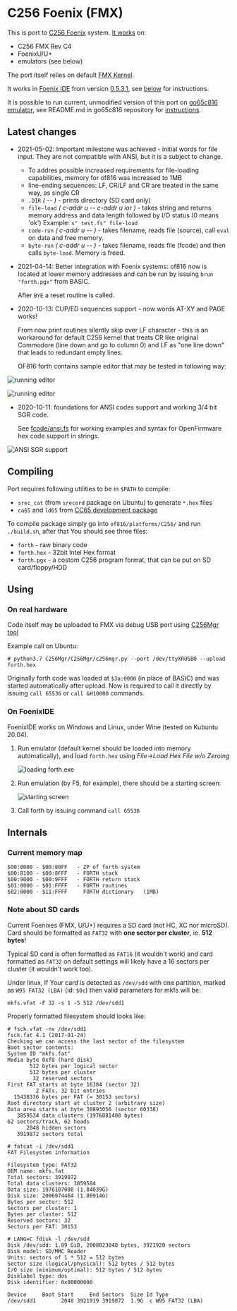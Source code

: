 # C256 Foenix (FMX)

This is port to [C256 Foenix](https://c256foenix.com/) system. [It works](https://www.youtube.com/watch?v=fsYlth-gQSA&feature=youtu.be)
on:
* C256 FMX Rev C4
* FoenixU/U+
* emulators (see below)

The port itself relies on default [FMX Kernel](https://github.com/Trinity-11/Kernel_FMX/).

It works in [Foenix IDE](https://github.com/Trinity-11/FoenixIDE) from
version [0.5.3.1](https://github.com/Trinity-11/FoenixIDE/releases), 
see [below](#on-foenixide) for instructions. 

It is possible to run current, unmodified version of this port on 
[go65c816 emulator](https://github.com/aniou/go65c816), see README.md
in go65c816 repository for [instructions](https://github.com/aniou/go65c816#running-forth).

## Latest changes

* 2021-05-02: Important milestone was achieved - initial words for file
  input. They are not compatible with ANSI, but it is a subject to change.

    * To addres possible increased requirements for file-loading capabilities, 
      memory for of816 was increased to 1MB
    * line-ending sequences: LF, CR/LF and CR are treated in the same way,
      as single CR
    * ``.DIR`` *( -- )* - prints directory (SD card only)
    * ``file-load`` *( c-addr u -- c-addr u ior )* - takes string and returns
      memory address and data length followed by I/O status (0 means 'ok')
      Example: ``s" test.fs" file-load``
    * ``code-run`` *( c-addr u -- )* - takes filename, reads file (source), call
      ``eval`` on data and free memory.
    * ``byte-run`` *( c-addr u -- )* - takes filename, reads file (fcode) and
      then calls ``byte-load``. Memory is freed.

* 2021-04-14: Better integration with Foenix systems: of816 now is located
  at lower memory addresses and can be run by issuing ``brun "forth.pgx"``
  from BASIC.

  After ``BYE`` a reset routine is called.

* 2020-10-13: CUP/ED sequences support - now words AT-XY and PAGE works!

  From now print routines silently skip over LF character - this is an
  workaround for default C256 kernel that treats CR like original Commodore 
  (line down and go to column 0) and LF as "one line down" that leads 
  to redundant empty lines. 
  
  OF816 forth contains sample editor that may be tested in following way:
  
 ![running editor](doc/editor-ide-1.png)  
  
 ![running editor](doc/editor-ide-2.png)  

* 2020-10-11: foundations for ANSI codes support and working 3/4 bit SGR code.

  See [fcode/ansi.fs](fcode/ansi.fs) for working examples and syntax for 
  OpenFirmware hex code support in strings.

![ANSI SGR support](doc/ansi-colors-ide-1.png)


## Compiling

Port requires following utilities to be in `$PATH` to compile:

* `srec_cat` (from `srecord` package on Ubuntu) to generate `*.hex` files
* `ca65` and `ld65` from [CC65 development package](https://cc65.github.io/)

To compile package simply go into `of816/platforms/C256/` and run `./build.sh`,
after that You should see three files:

* `forth` - raw binary code
* `forth.hex` - 32bit Intel Hex format
* `forth.pgx` - a costom C256 program format, that can be put on SD card/floppy/HDD

## Using

### On real hardware

Code itself may be uploaded to FMX via debug USB port using
[C256Mgr tool](https://github.com/pweingar/C256Mgr)

Example call on Ubuntu:
```code
# python3.7 C256Mgr/C256Mgr/c256mgr.py --port /dev/ttyXRUSB0 --upload forth.hex
```

Originally forth code was loaded at ``$3a:0000`` (in place of BASIC) and
was started automatically after upload. Now is required to call it directly
by issuing ``call 65536`` or ``call &H10000`` commands.

### On FoenixIDE 

FoenixIDE works on Windows and Linux, under Wine (tested on Kubuntu 20.04).

1. Run emulator (default kernel should be loaded into memory automatically),
   and load ```forth.hex``` using *File->Load Hex File w/o Zeroing*
   
   ![loading forth.exe](doc/foenixide-1.png)
   
2. Run emulation (by F5, for example), there should be a starting screen:

   ![starting screen](doc/foenixide-2.png)

3. Call forth by issuing command ``call 65536``

## Internals 

### Current memory map

```
$00:8000 - $00:80FF   - ZP of forth system 
$00:8100 - $00:8FFF   - FORTH stack
$00:9000 - $00:9FFF   - FORTH return stack
$01:0000 - $01:FFFF   - FORTH routines
$02:0000 - $11:FFFF     FORTH dictionary   (1MB)
```

### Note about SD cards

Current Foenixes (FMX, U/U+) requires a SD card (not HC, XC nor microSD).
Card should be formatted as ``FAT32`` with **one sector per cluster**, ie.
**512 bytes**!

Typical SD card is often formatted as ``FAT16`` (it wouldn't work) and
card formatted as ``FAT32`` on default settings will likely have a 16 
sectors per cluster (it wouldn't work too).

Under linux, If Your card is detected as ``/dev/sdd`` with one partition,
marked as ``W95 FAT32 (LBA)`` (id: ``$0c``) then valid parameters for mkfs 
will be:

```
mkfs.vfat -F 32 -s 1 -S 512 /dev/sdd1
```

Properly formatted filesystem should looks like:

```
# fsck.vfat -nv /dev/sdd1
fsck.fat 4.1 (2017-01-24)
Checking we can access the last sector of the filesystem
Boot sector contents:
System ID "mkfs.fat"
Media byte 0xf8 (hard disk)
       512 bytes per logical sector
       512 bytes per cluster
        32 reserved sectors
First FAT starts at byte 16384 (sector 32)
         2 FATs, 32 bit entries
  15438336 bytes per FAT (= 30153 sectors)
Root directory start at cluster 2 (arbitrary size)
Data area starts at byte 30893056 (sector 60338)
   3859534 data clusters (1976081408 bytes)
62 sectors/track, 62 heads
      2048 hidden sectors
   3919872 sectors total
```

```
# fatcat -i /dev/sdd1
FAT Filesystem information

Filesystem type: FAT32
OEM name: mkfs.fat
Total sectors: 3919872
Total data clusters: 3859584
Data size: 1976107008 (1.84039G)
Disk size: 2006974464 (1.86914G)
Bytes per sector: 512
Sectors per cluster: 1
Bytes per cluster: 512
Reserved sectors: 32
Sectors per FAT: 30153
```

```
# LANG=C fdisk -l /dev/sdd
Disk /dev/sdd: 1.89 GiB, 2008023040 bytes, 3921920 sectors
Disk model: SD/MMC Reader   
Units: sectors of 1 * 512 = 512 bytes
Sector size (logical/physical): 512 bytes / 512 bytes
I/O size (minimum/optimal): 512 bytes / 512 bytes
Disklabel type: dos
Disk identifier: 0x00000000

Device     Boot Start     End Sectors  Size Id Type
/dev/sdd1        2048 3921919 3919872  1.9G  c W95 FAT32 (LBA)
```
